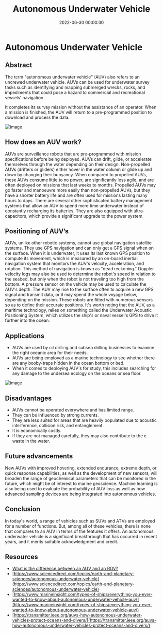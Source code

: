 ﻿---
layout: post
title: "Autonomous Underwater Vehicle" 
author_github: Anannnyyaa
date: 2022-06-30 00:00:00 
description: "We've all heard about UAVs in our daily lives, haven't we? Do you, however, know what 'AUV' stands for? An autonomous underwater vehicle is a term used to describe a vehicle that can move and navigate underwater independently without the need for human input."
tags:
- IEEE NITK
- Blog
- Autonomous Underwater Vehicle
categories:
- Piston
github_username: 'Anannnyyaa'
---

# Autonomous Underwater Vehicle

## Abstract

The term "autonomous underwater vehicle" (AUV) also refers to an uncrewed underwater vehicle. AUVs can be used for underwater survey tasks such as identifying and mapping submerged wrecks, rocks, and impediments that could pose a hazard to commercial and recreational vessels' navigation.

It completes its survey mission without the assistance of an operator. When a mission is finished, the AUV will return to a pre-programmed position to download and process the data.

![image](/blog/assets/img/auv/image1.png)

## How does an AUV work?

AUVs are surveillance robots that are pre-programmed with mission specifications before being deployed. AUVs can drift, glide, or accelerate themselves through the water depending on their design. Non-propelled AUVs (drifters or gliders) either hover in the water column or glide up and down by changing their buoyancy. When compared to propelled AUVs, these AUVs consume little to no power, are significantly less agile, and are often deployed on missions that last weeks to months. Propelled AUVs may go faster and manoeuvre more easily than non-propelled AUVs, but they have a shorter battery life and are often used for missions lasting many hours to days. There are several other sophisticated battery management systems that allow an AUV to spend more time underwater instead of constantly recharging its batteries. They are also equipped with ultra-capacitors, which provide a significant upgrade to the power system.

## Positioning of AUV’s

AUVs, unlike other robotic systems, cannot use global navigation satellite systems. They use GPS navigation and can only get a GPS signal when on the surface. When it is underwater, it uses its last known GPS position to compute its movement, which is measured by an on-board inertial navigation system that monitors the AUV's velocity, acceleration, and rotation. This method of navigation is known as "dead reckoning." Doppler velocity logs may also be used to determine the robot's speed in relation to the seabed, but only when the robot is not traveling too high from the bottom. A pressure sensor on the vehicle may be used to calculate the AUV's depth. The AUV may rise to the surface often to acquire a new GPS signal and transmit data, or it may spend the whole voyage below, depending on the mission. These robots are fitted with numerous sensors so as to define their accurate positions. It's worth noting that the AUV, as a maritime technology, relies on something called the Underwater Acoustic Positioning System, which utilizes the ship's or naval vessel's GPS to drive it further into the ocean.

## Applications

-   AUVs are used by oil drilling and subsea drilling businesses to examine the right oceanic area for their needs.
-   AUVs are being employed as a marine technology to see whether there are any booby-traps hidden in the ocean bottom or bed.
-   When it comes to deploying AUV's for study, this includes searching for any damage to the undersea ecology on the oceans or sea floor.
    

![image](/blog/assets/img/auv/image2.webp)


## Disadvantages

-   AUVs cannot be operated everywhere and has limited range.
-   They can be influenced by strong currents.  
-   They are less suited for areas that are heavily populated due to acoustic interference, collision risk, and entanglement. 
-   It is economically costly.  
-   If they are not managed carefully, they may also contribute to the e-waste in the water.
    

## Future advancements

New AUVs with improved hovering, extended endurance, extreme depth, or quick response capabilities, as well as the development of new sensors, will broaden the range of geochemical parameters that can be monitored in the future, which might be of interest to marine geoscience. Machine learning is also being used to evaluate the probability of AUV loss as well as how advanced sampling devices are being integrated into autonomous vehicles.

  

## Conclusion

In today's world, a range of vehicles such as SUVs and ATVs are employed for a number of functions. But, among all of these vehicles, there is none that compares to an AUV in terms of the features it offers. An autonomous underwater vehicle is a significant breakthrough that has occurred in recent years, and it merits suitable acknowledgment and credit.

## Resources

- [What is the difference between an AUV and an ROV?](https://oceanservice.noaa.gov/facts/auv-rov.html#:~:text=AUV%20stands%20for%20autonomous%20underwater,for%20commercial%20and%20recreational%20vessels)
- [https://www.sciencedirect.com/topics/earth-and-planetary-sciences/autonomous-underwater-vehicle](https://www.sciencedirect.com/topics/earth-and-planetary-sciences/autonomous-underwater-vehicle)
- [https://www.marineinsight.com/types-of-ships/everything-you-ever-wanted-to-know-about-autonomous-underwater-vehicle-auv/](https://www.marineinsight.com/types-of-ships/everything-you-ever-wanted-to-know-about-autonomous-underwater-vehicle-auv/)
- [https://transmitter.ieee.org/auvs-how-autonomous-underwater-vehicles-protect-oceans-and-divers/](https://transmitter.ieee.org/auvs-how-autonomous-underwater-vehicles-protect-oceans-and-divers/)
